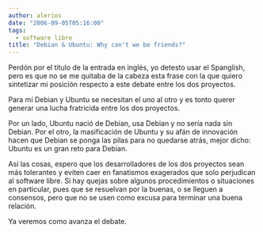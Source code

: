 ```yaml
---
author: alerios
date: "2006-09-05T05:16:00"
tags:
  - software libre
title: "Debian & Ubuntu: Why can't we be friends?"
---
```


Perdón por el título de la entrada en inglés, yo detesto usar el Spanglish,
pero es que no se me quitaba de la cabeza esta frase con la que quiero
sintetizar mi posición respecto a este debate entre los dos proyectos.

Para mí Debian y Ubuntu se necesitan el uno al otro y es tonto querer generar
una lucha fratricida entre los dos proyectos.

Por un lado, Ubuntu nació de Debian, usa Debian y no sería nada sin Debian.
Por el otro, la masificación de Ubuntu y su afán de innovación hacen que
Debian se ponga las pilas para no quedarse atrás, mejor dicho: Ubuntu es un
gran reto para Debian.

Así las cosas, espero que los desarrolladores de los dos proyectos sean más
tolerantes y eviten caer en fanatismos exagerados que solo perjudican al
software libre. Si hay quejas sobre algunos procedimientos o situaciones en
particular, pues que se resuelvan por la buenas, o se lleguen a consensos,
pero que no se usen como excusa para terminar una buena relación.

Ya veremos como avanza el debate.
